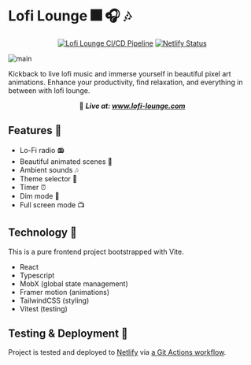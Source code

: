 # Lofi Lounge 🎆 🎧 🎶

<div align="center">

[![Lofi Lounge CI/CD Pipeline](https://github.com/ni-xon/lofi-lounge/actions/workflows/pipeline.yml/badge.svg)](https://github.com/ni-xon/lofi-lounge/actions/workflows/pipeline.yml)
[![Netlify Status](https://api.netlify.com/api/v1/badges/0a3652f6-f333-4907-959b-7bff3f874515/deploy-status)](https://app.netlify.com/sites/lofi-lounge/deploys)

</div>

![main](https://github.com/ni-xon/lofi-lounge/assets/57848315/d569f9ed-d4a5-4362-9663-65f172e00d45)

Kickback to live lofi music and immerse yourself in beautiful pixel art animations. Enhance your productivity, find relaxation, and everything in between with lofi lounge.

<div align="center">

🔴 <em>
<strong>Live at:
<a href="https://www.lofi-lounge.com" target="_blank"> www.lofi-lounge.com </a>
</strong>
</em>

</div>

## Features 🎁

- Lo-Fi radio 📻
- Beautiful animated scenes 🌃
- Ambient sounds 🎶
- Theme selector 🎨
- Timer ⏰
- Dim mode 🌙
- Full screen mode 📺

## Technology 🧪

This is a pure frontend project bootstrapped with Vite.

- React
- Typescript
- MobX (global state management)
- Framer motion (animations)
- TailwindCSS (styling)
- Vitest (testing)

## Testing & Deployment 🚀

Project is tested and deployed to [Netlify](https://www.netlify.com/) via [a Git Actions workflow](https://github.com/ni-xon/lofi-lounge/actions/workflows/pipeline.yml).
